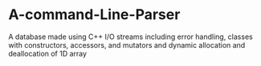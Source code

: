 # A-command-Line-Parser
A database made using C++ I/O streams including error handling, classes with constructors, accessors, and mutators and dynamic allocation and deallocation of 1D array
